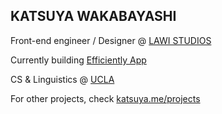 ## KATSUYA WAKABAYASHI

Front-end engineer / Designer @ [LAWI STUDIOS](https://github.com/pythagoreansoft/efficiently-app)

Currently building [Efficiently App](https://github.com/pythagoreansoft/efficiently-app)

CS & Linguistics @ [UCLA](https://github.com/ucla)

For other projects, check [katsuya.me/projects](https://katsuya.me/projects)
